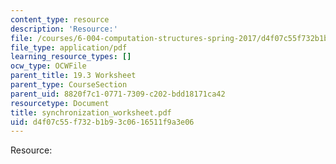 ```yaml
---
content_type: resource
description: 'Resource:'
file: /courses/6-004-computation-structures-spring-2017/d4f07c55f732b1b93c0616511f9a3e06_synchronization_worksheet.pdf
file_type: application/pdf
learning_resource_types: []
ocw_type: OCWFile
parent_title: 19.3 Worksheet
parent_type: CourseSection
parent_uid: 8820f7c1-0771-7309-c202-bdd18171ca42
resourcetype: Document
title: synchronization_worksheet.pdf
uid: d4f07c55-f732-b1b9-3c06-16511f9a3e06
---
```

Resource:

